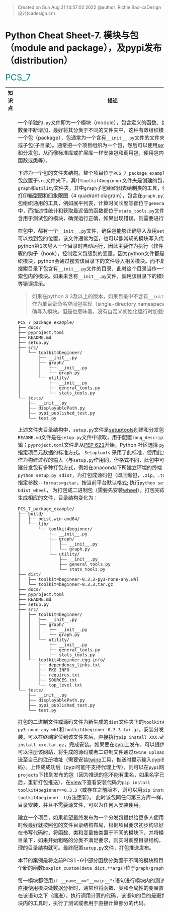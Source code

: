 > Created on Sun Aug 21 14:57:02 2022 @author: Richie Bao-caDesign设计(cadesign.cn)

<style>
  code {
    white-space : pre-wrap !important;
    word-break: break-word;
  }
</style>

# Python Cheat Sheet-7. 模块与包（module and package），及pypi发布（distribution）

<span style = "color:Teal;background-color:;font-size:20.0pt">PCS_7</span>

<table style="width:100%">
<tr>
<th style="width:10%"> 知识点 </th>
<th style="width:30%"> 描述 </th>
<th style="width:30%"> 代码段 </th> 
<th style="width:20%"> 运算结果 </th>
<th style="width:10%"> 备注</th> 
</tr>

<tr>
<td> 


</td>
<td>


一个单独的`.py`文件即为一个模块（module），包含定义的函数、类或变量；当模块的数量不断增加，最好将其分类于不同的文件夹中，这种有效组织模块的方式就是创建一个包（package），包通常为一个含有`__init__.py`文件的文件夹，可以包含子模块或子包(子目录)。通常把一个项目组织为一个包，然后可以使用[setuptools](https://pypi.org/project/setuptools/)工具创建和分发包，从而像标准库或扩展库一样安装包和调用包，使用包内的工具（即定义的函数或类等）。

下述为一个包的文件夹结构。整个项目位于`PCS_7_package_example`文件夹下，其中包放置于`src`文件夹下，其中`toolkit4beginner`文件夹是创建的包，包括两个子包`graph`和`utility`文件夹，其中`graph`子包组织图表绘制类的工具，例如自定义样式的打印箱型图和四象限图（4 quadrant diagram），包含在`graph.py`文件中；`utility`子包组织通用的工具，例如展平列表，计算时间长度等都位于`general_tools.py`文件中，而描述性统计和获取最近值的函数都位于`stats_tools.py`文件中。`test`文件夹包含用于测试包的模块，确保运行正确，如果出现错误，则需要进行调试。

在包中，都有一个`__init__.py`文件，确保包能够正确导入及用`setuptools`打包时，可以找到包的位置，该文件通常为空，也可以像常规的模块写入代码，代码会在python第1次导入一个目录时自动运行，因此主要作为执行（软件）包所需初始化步骤的钩子（hook），控制定义包级别的变量。因为python文件都是按目录（子包）组织模块，python会通过搜索该目录下的文件导入相关模块。而不是搜索所有目录，只搜索目录下包含有`__init__.py`文件的目录，此时这个目录当作一个包目录，进而搜索包内的模块。如果未含有`__init__.py`文件，调用该目录下的模块时会引发未找到等错误提示。

> 如果在python 3.3及以上的版本，如果目录中不含有`__init__.py`文件，也可以作为单目录命名空间包实现（single-directory namespace packages），正确导入模块。但是也意味着，没有自定义初始化运行时加载控制变量的代码。

```
PCS_7_package_example/
├── docs/
├── pyproject.toml
├── README.md
├── setup.py
├── src/
│   └── toolkit4beginner/
│       ├── __init__.py
│       ├── graph/
│       │   ├── __init__.py
│       │   └── graph.py
│       └── utility/
│           ├── __init__.py
│           ├── general_tools.py
│           └── stats_tools.py
└── tests/
    ├── __init__.py
    ├── displayablePath.py
    ├── pypi_published_test.py
    └── test.py
```

上述文件夹目录结构中，`setup.py`文件是[setuptools](https://pypi.org/project/setuptools/)创建和分发包的配置文件；`README.md`文件是在`setup.py`文件中读取，用于配置`long_description`参数，方便编辑；`pyproject.toml`文件是从[PEP 621](https://peps.python.org/pep-0621/)开始，Python 社区选择 `pyproject.toml` 作为指定项目元数据的标准方式。 `Setuptools` 采用了此标准，使用此文件中包含的信息作为构建过程的输入（与`setup.py`作用同，但格式不同，此包中可以移除该文件）。创建分发包有多种打包方式，例如在anaconda下所建立环境的终端（terminal）执行`python setup.py sdist`，为打包成源码包（即压缩包，`.zip`，`.tar`，`.gz`等，如果不指定参数`--formats=gztar`，按当前平台默认格式; 执行`python setup.py bdist_wheel`， 为打包成二进制包（需要先安装[wheel](https://pypi.org/project/wheel/)）。打包完成后，会在文件夹下生成相应的文件，目录结构变化为：

```
PCS_7_package_example/
├── build/
│   ├── bdist.win-amd64/
│   └── lib/
│       └── toolkit4beginner/
│           ├── __init__.py
│           ├── graph/
│           │   ├── __init__.py
│           │   └── graph.py
│           └── utility/
│               ├── __init__.py
│               ├── general_tools.py
│               └── stats_tools.py
├── dist/
│   ├── toolkit4beginner-0.3.3-py3-none-any.whl
│   └── toolkit4beginner-0.3.3.tar.gz
├── docs/
├── pyproject.toml
├── README.md
├── setup.py
├── src/
│   ├── toolkit4beginner/
│   │   ├── __init__.py
│   │   ├── graph/
│   │   │   ├── __init__.py
│   │   │   └── graph.py
│   │   └── utility/
│   │       ├── __init__.py
│   │       ├── general_tools.py
│   │       └── stats_tools.py
│   └── toolkit4beginner.egg-info/
│       ├── dependency_links.txt
│       ├── PKG-INFO
│       ├── requires.txt
│       ├── SOURCES.txt
│       └── top_level.txt
└── tests/
    ├── __init__.py
    ├── displayablePath.py
    ├── pypi_published_test.py
    └── test.py
```

打包的二进制文件或源码文件为新生成的`dist`文件夹下的`toolkit4beginner-0.3.3-py3-none-any.whl`和`toolkit4beginner-0.3.3.tar.gz`。安装分发包同一般库的安装，可以在终端定位到该文件夹后，直接执行`pip install XXX.whl`或源码包执行`pip install xxx.tar.gz`，完成安装。如果要在[pypi](https://pypi.org/)上发布，可以提供给更多人使用，则可以注册该网站，将生成的源码或者二进制文件通过`twine upload dist/...`方式推送至自己的注册地址（需要安装[twine](https://pypi.org/project/twine/)工具，推送时提示输入pypi的注册用户名和密码）。上传成成功后（pypi可能不支持代理上传），则可以在`pypi`网站注册地址的`your projects`下找到发布的包（因为推送的包不能有重名，如果名字已存在，需要修改后，重新打包推送），在[view](https://pypi.org/project/toolkit4beginner/0.3.3/)下查看安装代码为`pip install toolkit4beginner==0.3.3`（或存在之前版本，则可以用`pip install toolkit4beginner -U`方法更新）。 此时该包同任何第三方库一样，可以直接在终端根目录安装，并且不需要源文件，可以为任何人安装使用。

建立一个项目，如果希望最终发布为一个分发包提供给更多人使用，则在建立项目的时候最好就按照包的文件目录结构布局，根据项目要求初步构思好基本的分类，然后在书写代码时，将函数、类和变量按类置于不同的模块下，并将模块置于对应的分类目录下，如果开始粗略的分类不满足要求，则实时调整目录结构，只要保持一个包合理的目录结构就可。最终配置`setup.py`文件，打包推送发布。

本节的案例是将之前PCS1-6中部分函数分类置于不同的模块和目录下，并增加了一个新的函数`boxplot_custom(data_dict,**args)`位于`graph/graph.py`模块下。

每一模块都使用`if __name__=="__main__":`语句进行模块内的测试。如果构建包，在直接使用模块做数据分析时，通常也将函数、类和全局性的变量置于该语句之前，而在该语句之下（缩进），执行调用计算的代码，该语句的目的是避免其它模块调用该模块内的工具时，执行了测试或者用于直接计算部分的代码。
</td>
<td>



</td>
<td>



</td>
<td>
</td>
</tr>

<tr>
<td> 

</td>
<td>


* toolkit/setup.py

该配置文件不在交互式解释器中运行，需要在终端中定位到该文件目录后，执行`python setup.py sdist`或`python setup.py bdist_wheel`，完成打包。通常确定包名`name`之后，每次模块发生更新时，修改`version`参数后，重新打包上传至pypi。pypi会将包置于同一个项目下，其下包含每次包更新的版本。参数配置时主要包括两大部分，一部分是项目(版权、管理、版本)信息，例如name, version,license, author,author_email,description,long_description,long_description_content_type和url等；另一部分是打包要求、依赖和包位置等胚子信息，定位包所在目录的packages参数，对python版本有要求的python_requires参数，安装依赖库的 install_requires参数，是否包含额外文件的include_package_data参数等。更多参数可以查看[setuptools documentation](https://setuptools.pypa.io/en/latest/)，其中包括[pyproject.toml](https://setuptools.pypa.io/en/latest/userguide/pyproject_config.html)配置说明。


</td>
<td>


```python
# -*- coding: utf-8 -*-
"""
Created on Sun Aug 21 14:57:02 2022

@author: Richie Bao-caDesign设计(cadesign.cn)
"""
from setuptools import setup,find_packages,find_namespace_packages

with open("README.md", "r", encoding="utf-8") as fh:
    long_description = fh.read()

setup(name='toolkit4beginner', #应用名，即包名
    version='0.3.3', #版本号
    license="MIT", #版权声明，BSD,MIT
    author='Richie Bao-caDesign设计(cadesign.cn)', #作者名
    author_email='richiebao@outlook.com', #作者邮箱
    description='模块、包和分发文件目录组织结构说明', #描述
    long_description=long_description,
    long_description_content_type="text/markdown",
    url='https://richiebao.github.io/USDA_CH_final',  #项目主页 
    #----------------------------------------------------------------  
    package_dir={"": "src"},
    packages=find_packages(where='src'),#包括安装包内的python包；find_namespace_packages()，和find_packages() ['toolkit4beginner']
    python_requires='>=3.6', #pyton版本控制
    platforms='any',
    install_requires=['matplotlib','statistics','numpy'] #自动安装依赖包（库）
    # include_package_data=True, #如果配置有MANIFEST.in，包含数据文件或额外其它文，该参数配置为True，则一同打包
    )
```

</td>
<td>

</td>
<td>
</td>
</tr>


<tr>
<td> 

</td>
<td>

* toolkit4beginner/graph/graph.py

自定义样式图表打印模块。

</td>
<td>


```python
# -*- coding: utf-8 -*-
"""
Created on Sun Aug 21 15:08:21 2022

@author: Richie Bao-caDesign设计(cadesign.cn)
"""
def boxplot_custom(data_dict,**args):
    '''
    根据matplotlib库的箱型图打印方法，自定义箱型图可调整的打印样式。 

    Parameters
    ----------
    data_dict : dict(list,numerical)
        字典结构形式的数据，键为横坐分类数据，值为数值列表.
    **args : keyword arguments
        可调整的箱型图样式参数包括['figsize',  'fontsize',  'frameOn',  'xlabel',  'ylabel',  'labelsize',  'tick_length',  'tick_width',  'tick_color',  'tick_direction',  'notch',  'sym',  'whisker_linestyle',  'whisker_linewidth',  'median_linewidth',  'median_capstyle'].

    Returns
    -------
    paras : dict
        样式更新后的参数值.

    '''
    import matplotlib.pyplot as plt
    
    #计算值提取
    data_keys=list(data_dict.keys())
    data_values=list(data_dict.values())     
    
    #配置与更新参数
    paras={'figsize':(10,10),
           'fontsize':15,
           'frameOn':['top','right','bottom','left'],
           'xlabel':None,
           'ylabel':None,
           'labelsize':15,
           'tick_length':7,
           'tick_width':3,
           'tick_color':'b',
           'tick_direction':'in',
           'notch':0,
           'sym':'b+',
           'whisker_linestyle':None,
           'whisker_linewidth':None,
           'median_linewidth':None,
           'median_capstyle':'butt'}
    
    # print(paras)
    paras.update(args)
    # print(paras)
    
    #根据参数调整打印图表样式
    plt.rcParams.update({'font.size': paras['fontsize']})
    frameOff=set(['top','right','bottom','left'])-set(paras['frameOn'])
   
 
    #图表打印
    fig, ax=plt.subplots(figsize=paras['figsize'])
    ax.boxplot(data_values,
               notch=paras['notch'],
               sym=paras['sym'],
               whiskerprops=dict(linestyle=paras['whisker_linestyle'],linewidth=paras['whisker_linewidth']),
               medianprops={"linewidth": paras['median_linewidth'],"solid_capstyle": paras['median_capstyle']})
    
    ax.set_xticklabels(data_keys) #配置X轴刻度标签
    for f in frameOff:
        ax.spines[f].set_visible(False) #配置边框是否显示
    
    #配置X和Y轴标签
    ax.set_xlabel(paras['xlabel'])
    ax.set_ylabel(paras['ylabel'])
    
    #配置X和Y轴标签字体大小
    ax.xaxis.label.set_size(paras['labelsize'])
    ax.yaxis.label.set_size(paras['labelsize'])
    
    #配置轴刻度样式
    ax.tick_params(length=paras['tick_length'],
                   width=paras['tick_width'],
                   color=paras['tick_color'],
                   direction=paras['tick_direction'])

    plt.show()    
    return paras

#%%
def four_quadrant_diagram(data_dict,method='mean',**args):
    '''
    绘制四象限图。

    Parameters
    ----------
    data_dict : dict(list)
        字典格式数据，包括两组键值.其中键名将用作轴标签
    method : string, optional
        按照均值（mean）或中位数(median)方式划分四象限. The default is 'mean'.
    **args : keyword arguments
        可调整的图表样式参数包括：['figsize', 'fontsize', 'frameOn', 'crosshair_color', 'crosshair_linstyle', 'crosshair_linewidth', 'labelsize', 'tick_length', 'tick_width', 'tick_color', 'tick_direction', 'dot_color', 'dot_size', 'annotation_position_finetune', 'annotation_fontsize', 'annotation_lable', 'annotation_color'].

    Returns
    -------
    None.

    '''
    import matplotlib as mpl 
    import matplotlib.pyplot as plt
    from statistics import mean,median
    
    #解决中文乱字符的问题
    mpl.rcParams['font.sans-serif']=['SimHei']
    mpl.rcParams['font.serif']=['SimHei']  
    
    #计算值提取
    (key_x,x),(key_y,y)=data_dict.items()    

    #配置与更新参数
    paras={'figsize':(10,10),
           'fontsize':15,
           'frameOn':['top','right','bottom','left'],
           'crosshair_color':'red',
           'crosshair_linstyle':'--',
           'crosshair_linewidth':3,
           'labelsize':15,
           'tick_length':7,
           'tick_width':3,
           'tick_color':'b',
           'tick_direction':'in',
           'dot_color':'k',
           'dot_size':50,
           'annotation_position_finetune':0.5,
           'annotation_fontsize':10,
           'annotation_lable':None,
           'annotation_color':'gray',
           }  
    paras.update(args)
    
    #根据参数调整打印图表样式
    plt.rcParams.update({'font.size': paras['fontsize']})
    frameOff=set(['top','right','bottom','left'])-set(paras['frameOn'])    
    
    #图表打印
    fig, ax=plt.subplots(figsize=paras['figsize'])    
    ax.scatter(x,y,c=paras['dot_color'],s=paras['dot_size'])
    
    crosshair_color=paras['crosshair_color']
    crosshair_linestyle=paras['crosshair_linstyle']
    crosshair_linewidth=paras['crosshair_linewidth']
    if method=='mean':
        ax.axhline(y=mean(y), color=crosshair_color, linestyle=crosshair_linestyle, linewidth=crosshair_linewidth)           
        ax.axvline(x=mean(x), color=crosshair_color, linestyle=crosshair_linestyle, linewidth=crosshair_linewidth)     
    elif method=='median':
        plt.axhline(y=median(y), color=crosshair_color, linestyle=crosshair_linestyle, linewidth=crosshair_linewidth)           
        plt.axvline(x=median(x), color=crosshair_color, linestyle=crosshair_linestyle, linewidth=crosshair_linewidth)     

    for f in frameOff:
        ax.spines[f].set_visible(False) #配置边框是否显示  
        
    #标注点    
    if paras['annotation_lable']:
        annotations=paras['annotation_lable']
    else:
        annotations=list(range(len(x)))
        
    annotation_position_finetune=paras['annotation_position_finetune']
    for label,x,y in zip(annotations,x,y):
        ax.annotate(label,(x+annotation_position_finetune,y+annotation_position_finetune),
                    fontsize=paras['annotation_fontsize'],
                    color=paras['annotation_color'])
        
    #配置X和Y轴标签
    ax.set_xlabel(key_x)
    ax.set_ylabel(key_y)  

    #配置X和Y轴标签字体大小
    ax.xaxis.label.set_size(paras['labelsize'])
    ax.yaxis.label.set_size(paras['labelsize'])
    
    #配置轴刻度样式
    ax.tick_params(length=paras['tick_length'],
                   width=paras['tick_width'],
                   color=paras['tick_color'],
                   direction=paras['tick_direction'])      
    
    plt.tight_layout()
    plt.show() 

# four_quadrant_diagram(test_EC_scores,
#                       # method='median',
#                       figsize=(15,15),
#                       fontsize=23,
#                       frameOn=['bottom','left'],
#                       labelsize='30',
#                       dot_size=200,
#                       annotation_fontsize=30,
#                       annotation_lable=test_names,
#                       )      
#%%    

if __name__=="__main__":
    #模块内测试
    #A_测试-boxplot_custom(data_dict,**args)
    #%%
    test_score_lst_dic={'English': [90, 81, 73, 97, 85, 60, 74, 64, 72, 67, 87, 78, 85, 96, 77, 100, 92, 86], 
                        'Chinese': [71, 90, 79, 70, 67, 66, 60, 83, 57, 85, 93, 89, 78, 74, 65, 78, 53, 80], 
                        'history': [73, 61, 74, 47, 49, 87, 69, 65, 36, 7, 53, 100, 57, 45, 56, 34, 37, 70], 
                        'biology': [59, 73, 47, 38, 63, 56, 75, 53, 80, 50, 41, 62, 44, 26, 91, 35, 53, 68]}
    _=boxplot_custom(test_score_lst_dic,
                   figsize=(15,10),
                   fontsize=23,
                   frameOn=['bottom','left'],
                   xlabel='subject',
                   ylabel='score',
                   labelsize='30',
                   tick_color='r',
                   notch=1,
                   sym='rs',
                   whisker_linestyle='--',
                   whisker_linewidth=5,
                   median_linewidth=5
                  )
    #%%
    #B_测试-four_quadrant_diagram(data_dict,method='mean',**args)
    test_EC_scores={'English': [90, 81, 73, 97, 85, 60, 74, 64, 72, 67, 87, 78, 85, 96, 77, 100, 92, 86], 
                   'Chinese': [71, 90, 79, 70, 67, 66, 60, 83, 57, 85, 93, 89, 78, 74, 65, 78, 53, 80], }
    test_names=['Mason', 'Reece', 'A', 'B', 'C', 'D', 'E', 'F', 'G', 'H', 'I', 'J', 'K', 'L', 'M', 'N', 'O', 'P']
    four_quadrant_diagram(test_EC_scores,
                          # method='median',
                          figsize=(15,15),
                          fontsize=23,
                          frameOn=['bottom','left'],
                          labelsize='30',
                          dot_size=200,
                          annotation_fontsize=30,
                          annotation_lable=test_names,
                          )   
    #%%
```


</td>
<td>

<img src="./imgs/pcs_7_01.png" height='auto' width='auto' title="caDesign">

<img src="./imgs/pcs_7_02.png" height='auto' width='auto' title="caDesign">

</td>
<td>
</td>
</tr>


<tr>
<td> 

</td>
<td>

* toolkit4beginner/utility/general_tools.py

一般常用工具模块。

</td>
<td>


```python
# -*- coding: utf-8 -*-
"""
Created on Sun Aug 21 18:35:24 2022

@author: Richie Bao-caDesign设计(cadesign.cn)
"""
#展平嵌套列表，返回列表
flatten_lst=lambda lst: [m for n_lst in lst for m in flatten_lst(n_lst)] if type(lst) is list else [lst]

def flatten_lst_generator(lst):
    '''
    展平嵌套列表，返回迭代对象。

    Parameters
    ----------
    lst : list
        嵌套列表.

    Yields
    ------
    iterable object
        嵌套列表展平后的迭代对象.

    '''
    try: #使用语句try/except捕捉异常
        for n_lst  in lst: 
             for m in flatten_lst_generator(n_lst):
                yield m
               
    except:  
        yield lst

def infinite_generator():
    '''
    无穷整数生成器。

    Yields
    ------
    i : int
        整数值.

    '''
    i=0
    while True:
        i+=1
        yield i
        
def recursive_factorial(n):
    '''
    阶乘计算。

    Parameters
    ----------
    n : int
        阶乘计算的末尾值.

    Returns
    -------
    int
        阶乘计算结果.

    '''
    if n==1:
        return 1
    else:
        return n*recursive_factorial(n-1)

def start_time():
    '''
    获取当前时间

    Returns
    -------
    start_time : datetime
        返回当前时间.

    '''
    import datetime
    
    start_time=datetime.datetime.now()
    print("start time:",start_time)
    return start_time

def duration(start_time):
    '''
    配合start_time()使用。计算时间长度。

    Parameters
    ----------
    start_time : datetime
        用于计算时间长度的开会时间.

    Returns
    -------
    None.

    '''
    import datetime
    
    end_time=datetime.datetime.now()
    print("end time:",end_time)
    duration=(end_time-start_time).seconds/60
    print("Total time spend:%.2f minutes"%duration)            

if __name__=="__main__":
    #模块内测试
    #A_测试-flatten_lst
    #%%
    nested_lst=[['A','B',['C','D'],'E'],[6,[7,8,[9]]]]  
    print(flatten_lst(nested_lst))       
    #%%
    #B_测试-flatten_lst_generator(lst)
    fl=flatten_lst_generator(nested_lst)
    print(list(fl))
    #%%
    #C_测试-infinite_generator()
    inf=infinite_generator()
    print(next(inf))    
    print(next(inf)) 
    #%%
    #D_测试-recursive_factorial(n)
    print(recursive_factorial(6))
    #%%
    #E_测试-start_time();duration(start_time)
    s_t=start_time()
    for i in range(10**8):value=i
    duration(s_t)    
    #%%

```

</td>
<td>

    ['A', 'B', 'C', 'D', 'E', 6, 7, 8, 9]
    ['A', 'B', 'C', 'D', 'E', 6, 7, 8, 9]
    1
    2
    720
    start time: 2022-08-21 23:16:51.631636
    end time: 2022-08-21 23:17:04.243942
    Total time spend:0.20 minutes
 

</td>
<td>
</td>
</tr>


<tr>
<td> 

</td>
<td>

* toolkit4beginner/utility/stats_tools.py

统计类工具模块。


</td>
<td>


```python
# -*- coding: utf-8 -*-
"""
Created on Sun Aug 21 18:56:45 2022

@author: Richie Bao-caDesign设计(cadesign.cn)
"""

def descriptive_statistics(data,measure=None,decimals=2):
    '''
    计算给定数值列表的描述性统计值，包括数量、均值、标准差、方差、中位数、众数、最小值和最大值。
    
    
    Parameters
    ----------
    data : list(numerical)
        待统计的数值列表.
    measure : str, optional
        包括：'count', 'mean', 'std', 'variance', 'median', 'mode', 'min', 'max'. The default is None.
    decimals : int, optional
        小数位数. The default is 2.

    Returns
    -------
    dict
        如果不给定参数measure，则以字典形式返回所有值；否则返回给定measure对应值的表述字符串.

    '''
    import statistics
    
    d_s={
        'count':len(data), #样本数
        'mean':round(statistics.mean(data),decimals), #均值
        'std':round(statistics.stdev(data),decimals), #标准差
        'variance': round(statistics.variance(data),decimals), #方差 
        'median':statistics.median(data), #中位数
        'mode':statistics.mode(data), #众数
        'min':min(data), #最小值
        'max':max(data), #最大值        
        }
    
    if measure:
        return '{}={}'.format(measure,d_s[measure])
    else:
        return d_s
    
def value2values_comparison(x,lst):
    '''
    判断给定的一个值是否在一个列表中，如果在，则返回给定值；如果不在，则返回列表中与其差值绝对值最小的值。

    Parameters
    ----------
    x : numerical
        数值.
    lst : list(numerical)
        用于寻找给定值的参考列表.

    Returns
    -------
    numerical
        列表中最接近给定值的值.

    '''
    import numpy as np
    
    lst_mean=np.mean(lst)
    abs_difference_func=lambda value:abs(x)
    comparisonOF2values=lambda v1,v2:print('x is higher than the average %s of the list.'%lst_mean) if v1>v2 else print('x is lower than the average %s of the list.'%lst_mean)    
        
    if x in lst:
        print("%s in the given list."%x)
        comparisonOF2values(x,lst_mean)   
        return x
    else:
        print('%.3f is not in the list.'%x)
        closest_value=min(lst,key=abs_difference_func)
        print('the nearest value to %s is %s.'%(x,closest_value))
        print("_"*50)
        comparisonOF2values(closest_value,lst_mean)    
        return closest_value
    
    
if __name__=='__main__':  
    #%%
    #A_测试-descriptive_statistics(data,measure=None,decimals=2)
    ranmen_price_lst=[700,850,600,650,980,750,500,890,880,
                     700,890,720,680,650,790,670,680,900,
                     880,720,850,700,780,850,750,780,590,
                     650,580,750,800,550,750,700,600,800,
                     800,880,790,790,780,600,690,680,650,
                     890,930,650,777,700]
    d_s_1=descriptive_statistics(ranmen_price_lst)
    print(d_s_1)
    print('--'*30)
    d_s_2=descriptive_statistics(ranmen_price_lst,'std')
    print(d_s_2)
    d_s_3=descriptive_statistics(ranmen_price_lst,measure='mean',decimals=1)
    print(d_s_3)
    #%%
    #B_测试-value2values_comparison(x,lst)
    ranmen_price_lst=[700,850,600,650,980,750,500,890,880,700,890,720,680,650,790,670,680,900,880,720,850,700,780,850,750,
     80,590,650,580,750,800,550,750,700,600,800,800,880,790,790,780,600,690,680,650,890,930,650,777,700]
    price_x=200.68    
    price_x_closestValue=value2values_comparison(price_x,ranmen_price_lst)    
    print(price_x_closestValue)
    #%%

```

</td>
<td>

    {'count': 50, 'mean': 743.34, 'std': 108.26, 'variance': 11720.64, 'median': 750.0, 'mode': 700, 'min': 500, 'max': 980}
    ------------------------------------------------------------
    std=108.26
    mean=743.3
    200.680 is not in the list.
    the nearest value to 200.68 is 700.
    __________________________________________________
    x is lower than the average 729.34 of the list.
    700
    


</td>
<td>
</td>
</tr>

<tr>
<td> 

</td>
<td>

* toolkit4beginner/test/test.py

如果打包推送至[pypi](https://pypi.org/)上发布，并通过`pip install toolkit4beginner==0.3.3`或`pip install toolkit4beginner -U`安装，则可以使用该包的工具。首先是通过一行调入语句`import toolkit4beginner`简单的测试，是否包已经正确安装，如果没有提示错误，则已正确安装并调入，否则需要确认之前大安装步骤是否正确，或者源码和打包的整个流程中是否有疏漏，从新安装或者调试后重新打包，以新版本（配置`version`参数）发布后再安装或更新包。


</td>
<td>

```python
import toolkit4beginner
```

</td>
<td>



</td>
<td>
</td>
</tr>


<tr>
<td> 

</td>
<td>

下述测试代码是对具体模块的测试。在模块调入方式上，选择了不同的调入方式，包括`from toolkit4beginner.graph import graph`，从子包（子目录）中调入一个模块；`from toolkit4beginner.utility.general_tools import flatten_lst`，从子包的模块中调入一个方法（函数）；`from toolkit4beginner.utility.stats_tools import *`，一次性调入一个模块中的所有方法。也可以使用`import toolkit4beginner as t4b`，或者`from toolkit4beginner.utility.general_tools import flatten_lst as FL`等方式为调入的对象重新命名，这尤其适合于有同名的文件或方法，避免同名冲突。


</td>
<td>


```python
# -*- coding: utf-8 -*-
"""
Created on Sun Aug 21 15:23:51 2022

@author: Richie Bao-caDesign设计(cadesign.cn)
"""
#测试
#%%
from toolkit4beginner.graph import graph

test_score_lst_dic={'English': [90, 81, 73, 97, 85, 60, 74, 64, 72, 67, 87, 78, 85, 96, 77, 100, 92, 86], 
                    'Chinese': [71, 90, 79, 70, 67, 66, 60, 83, 57, 85, 93, 89, 78, 74, 65, 78, 53, 80], 
                    'history': [73, 61, 74, 47, 49, 87, 69, 65, 36, 7, 53, 100, 57, 45, 56, 34, 37, 70], 
                    'biology': [59, 73, 47, 38, 63, 56, 75, 53, 80, 50, 41, 62, 44, 26, 91, 35, 53, 68]}
_=graph.boxplot_custom(test_score_lst_dic,
               figsize=(15,10),
               fontsize=23,
               frameOn=['bottom','left'],
               xlabel='subject',
               ylabel='score',
               labelsize='30',
               tick_color='r',
               notch=1,
               sym='rs',
               whisker_linestyle='--',
               whisker_linewidth=5,
               median_linewidth=5
              )
#%%
test_EC_scores={'English': [90, 81, 73, 97, 85, 60, 74, 64, 72, 67, 87, 78, 85, 96, 77, 100, 92, 86], 
               'Chinese': [71, 90, 79, 70, 67, 66, 60, 83, 57, 85, 93, 89, 78, 74, 65, 78, 53, 80], }
test_names=['Mason', 'Reece', 'A', 'B', 'C', 'D', 'E', 'F', 'G', 'H', 'I', 'J', 'K', 'L', 'M', 'N', 'O', 'P']
graph.four_quadrant_diagram(test_EC_scores,
                      # method='median',
                      figsize=(15,15),
                      fontsize=23,
                      frameOn=['bottom','left'],
                      labelsize='30',
                      dot_size=200,
                      annotation_fontsize=30,
                      annotation_lable=test_names,
                      ) 
#%%
from toolkit4beginner.utility.general_tools import flatten_lst

nested_lst=[['A','B',['C','D'],'E'],[6,[7,8,[9]]]]  
print(flatten_lst(nested_lst))  
#%%
from toolkit4beginner.utility.stats_tools import *

ranmen_price_lst=[700,850,600,650,980,750,500,890,880,700,890,720,680,650,790,670,680,900,880,720,850,700,780,850,750,
 80,590,650,580,750,800,550,750,700,600,800,800,880,790,790,780,600,690,680,650,890,930,650,777,700]
price_x=200.68    
price_x_closestValue=value2values_comparison(price_x,ranmen_price_lst)    
print(price_x_closestValue)
#------------------------------------------------------------------------------
ranmen_price_lst=[700,850,600,650,980,750,500,890,880,
                 700,890,720,680,650,790,670,680,900,
                 880,720,850,700,780,850,750,780,590,
                 650,580,750,800,550,750,700,600,800,
                 800,880,790,790,780,600,690,680,650,
                 890,930,650,777,700]
d_s_1=descriptive_statistics(ranmen_price_lst)
print(d_s_1)
print('--'*30)
d_s_2=descriptive_statistics(ranmen_price_lst,'std')
print(d_s_2)
d_s_3=descriptive_statistics(ranmen_price_lst,measure='mean',decimals=1)
print(d_s_3)
#%%
```

</td>
<td>

<img src="./imgs/pcs_7_03.png" height='auto' width='auto' title="caDesign">

<img src="./imgs/pcs_7_04.png" height='auto' width='auto' title="caDesign">

    ['A', 'B', 'C', 'D', 'E', 6, 7, 8, 9]
    200.680 is not in the list.
    the nearest value to 200.68 is 700.
    __________________________________________________
    x is lower than the average 729.34 of the list.
    700
    {'count': 50, 'mean': 743.34, 'std': 108.26, 'variance': 11720.64, 'median': 750.0, 'mode': 700, 'min': 500, 'max': 980}
    ------------------------------------------------------------
    std=108.26
    mean=743.3


</td>
<td>
</td>
</tr>




</table>

<span style = "color:Teal;background-color:;font-size:20.0pt">是否完成PCS_7(&nbsp;&nbsp;&nbsp;&nbsp;&nbsp;&nbsp;)</span>